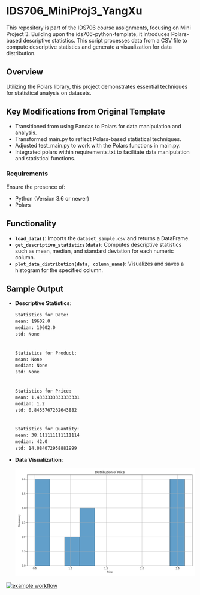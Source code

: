 # IDS706_MiniProj3_YangXu

This repository is part of the IDS706 course assignments, focusing on Mini Project 3. Building upon the ids706-python-template, it introduces Polars-based descriptive statistics. This script processes data from a CSV file to compute descriptive statistics and generate a visualization for data distribution.

## Overview

Utilizing the Polars library, this project demonstrates essential techniques for statistical analysis on datasets. 

## Key Modifications from Original Template

- Transitioned from using Pandas to Polars for data manipulation and analysis.
- Transformed main.py to reflect Polars-based statistical techniques.
- Adjusted test_main.py to work with the Polars functions in main.py.
- Integrated polars within requirements.txt to facilitate data manipulation and statistical functions.

### Requirements

Ensure the presence of:
- Python (Version 3.6 or newer)
- Polars

## Functionality

- **`load_data()`**: Imports the `dataset_sample.csv` and returns a DataFrame.
- **`get_descriptive_statistics(data)`**: Computes descriptive statistics such as mean, median, and standard deviation for each numeric column.
- **`plot_data_distribution(data, column_name)`**: Visualizes and saves a histogram for the specified column.

## Sample Output

- **Descriptive Statistics**:

    ```bash
    Statistics for Date:
    mean: 19602.0
    median: 19602.0
    std: None
    
    
    Statistics for Product:
    mean: None
    median: None
    std: None
    
    
    Statistics for Price:
    mean: 1.4333333333333331
    median: 1.2
    std: 0.8455767262643882
    
    
    Statistics for Quantity:
    mean: 38.111111111111114
    median: 42.0
    std: 14.084072958881999
    ```

- **Data Visualization**:
  
  ![Price Distribution](Price_distribution.png)


[![example workflow](https://github.com/nogibjj/IDS706_MiniProj3_YangXu/actions/workflows/cicd.yml/badge.svg)](https://github.com/nogibjj/IDS706_MiniProj3_YangXu/actions/workflows/cicd.yml)
